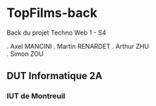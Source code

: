 # TopFilms-back

Back du projet Techno Web 1 - S4

.  Axel MANCINI
.  Martin RENARDET 
.  Arthur ZHU  
.  Simon ZOU  

## DUT Informatique 2A
### IUT de Montreuil
